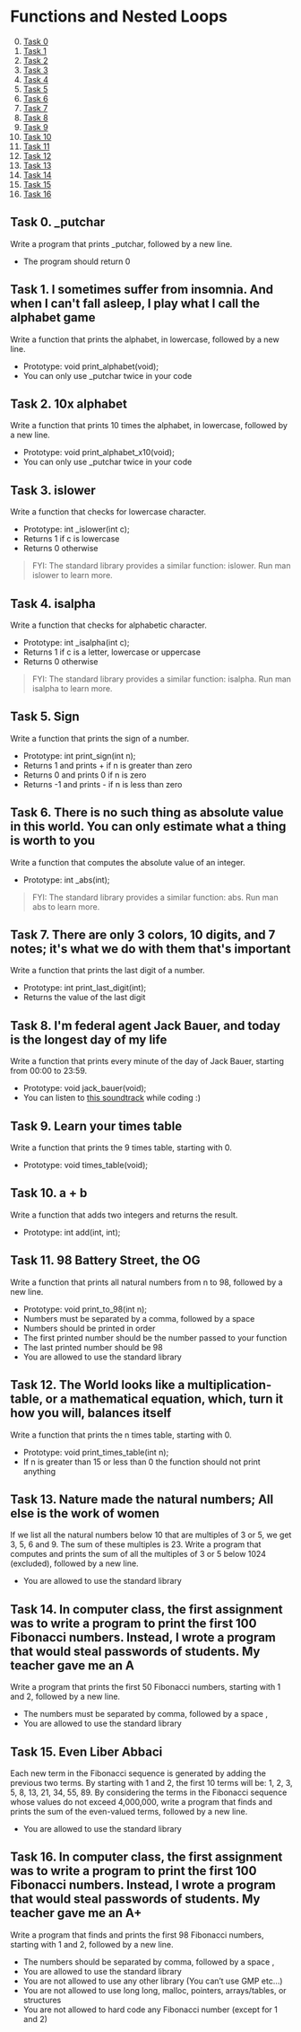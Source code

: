 # Functions and Nested Loops

0. [Task 0](#task0)
1. [Task 1](#task1)
2. [Task 2](#task2)
3. [Task 3](#task3)
4. [Task 4](#task4)
5. [Task 5](#task5)
6. [Task 6](#task6)
7. [Task 7](#task7)
8. [Task 8](#task8)
9. [Task 9](#task9)
10. [Task 10](#task10)
11. [Task 11](#task11)
12. [Task 12](#task12)
13. [Task 13](#task13)
14. [Task 14](#task14)
15. [Task 15](#task15)
16. [Task 16](#task16)


## Task 0.<a name="task0"></a> \_putchar
Write a program that prints \_putchar, followed by a new line.
- The program should return 0

## Task 1.<a name="task1"></a> I sometimes suffer from insomnia. And when I can't fall asleep, I play what I call the alphabet game
Write a function that prints the alphabet, in lowercase, followed by a new line.
- Prototype: void print_alphabet(void);
- You can only use \_putchar twice in your code
 
## Task 2.<a name="task2"></a> 10x alphabet
Write a function that prints 10 times the alphabet, in lowercase, followed by a new line.
- Prototype: void print_alphabet_x10(void);
- You can only use \_putchar twice in your code

## Task 3.<a name="task3"></a> islower
Write a function that checks for lowercase character.
- Prototype: int \_islower(int c);
- Returns 1 if c is lowercase
- Returns 0 otherwise
> FYI: The standard library provides a similar function: islower. Run man islower to learn more.

## Task 4.<a name="task4"></a> isalpha
Write a function that checks for alphabetic character.
- Prototype: int \_isalpha(int c);
- Returns 1 if c is a letter, lowercase or uppercase
- Returns 0 otherwise
> FYI: The standard library provides a similar function: isalpha. Run man isalpha to learn more.

## Task 5.<a name="task5"></a> Sign
Write a function that prints the sign of a number.
- Prototype: int print_sign(int n);
- Returns 1 and prints + if n is greater than zero
- Returns 0 and prints 0 if n is zero
- Returns -1 and prints - if n is less than zero

## Task 6.<a name="task6"></a> There is no such thing as absolute value in this world. You can only estimate what a thing is worth to you
Write a function that computes the absolute value of an integer.
- Prototype: int \_abs(int);
> FYI: The standard library provides a similar function: abs. Run man abs to learn more.

## Task 7.<a name="task7"></a> There are only 3 colors, 10 digits, and 7 notes; it's what we do with them that's important
Write a function that prints the last digit of a number.
- Prototype: int print_last_digit(int);
- Returns the value of the last digit
 
## Task 8.<a name="task8"></a> I'm federal agent Jack Bauer, and today is the longest day of my life
Write a function that prints every minute of the day of Jack Bauer, starting from 00:00 to 23:59.
- Prototype: void jack_bauer(void);
- You can listen to [this soundtrack](https://www.youtube.com/watch?v=btAfXqgMkPs) while coding :)

## Task 9.<a name="task9"></a> Learn your times table
Write a function that prints the 9 times table, starting with 0.
- Prototype: void times_table(void);

## Task 10.<a name="task10"></a> a + b
Write a function that adds two integers and returns the result.
- Prototype: int add(int, int);

## Task 11.<a name="task11"></a> 98 Battery Street, the OG
Write a function that prints all natural numbers from n to 98, followed by a new line.
- Prototype: void print_to_98(int n);
- Numbers must be separated by a comma, followed by a space
- Numbers should be printed in order
- The first printed number should be the number passed to your function
- The last printed number should be 98
- You are allowed to use the standard library

## Task 12.<a name="task12"></a> The World looks like a multiplication-table, or a mathematical equation, which, turn it how you will, balances itself
Write a function that prints the n times table, starting with 0.
- Prototype: void print_times_table(int n);
- If n is greater than 15 or less than 0 the function should not print anything

## Task 13.<a name="task13"></a> Nature made the natural numbers; All else is the work of women
If we list all the natural numbers below 10 that are multiples of 3 or 5, we get 3, 5, 6 and 9. The sum of these multiples is 23. Write a program that computes and prints the sum of all the multiples of 3 or 5 below 1024 (excluded), followed by a new line.
- You are allowed to use the standard library

## Task 14.<a name="task14"></a> In computer class, the first assignment was to write a program to print the first 100 Fibonacci numbers. Instead, I wrote a program that would steal passwords of students. My teacher gave me an A
Write a program that prints the first 50 Fibonacci numbers, starting with 1 and 2, followed by a new line.
- The numbers must be separated by comma, followed by a space ,
- You are allowed to use the standard library

## Task 15.<a name="task15"></a> Even Liber Abbaci
Each new term in the Fibonacci sequence is generated by adding the previous two terms. By starting with 1 and 2, the first 10 terms will be: 1, 2, 3, 5, 8, 13, 21, 34, 55, 89. By considering the terms in the Fibonacci sequence whose values do not exceed 4,000,000, write a program that finds and prints the sum of the even-valued terms, followed by a new line.
- You are allowed to use the standard library

## Task 16.<a name="task16"></a>  In computer class, the first assignment was to write a program to print the first 100 Fibonacci numbers. Instead, I wrote a program that would steal passwords of students. My teacher gave me an A+
Write a program that finds and prints the first 98 Fibonacci numbers, starting with 1 and 2, followed by a new line.
- The numbers should be separated by comma, followed by a space ,
- You are allowed to use the standard library
- You are not allowed to use any other library (You can’t use GMP etc…)
- You are not allowed to use long long, malloc, pointers, arrays/tables, or structures
- You are not allowed to hard code any Fibonacci number (except for 1 and 2)
